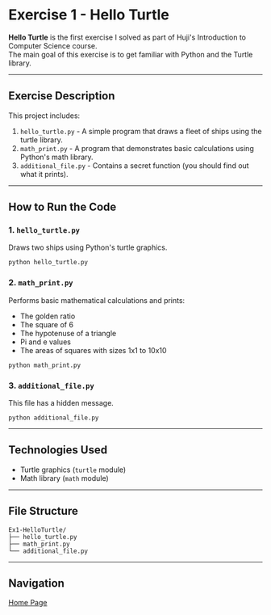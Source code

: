 # Exercise 1 - Hello Turtle

**Hello Turtle** is the first exercise I solved as part of Huji's Introduction to Computer Science course.  
The main goal of this exercise is to get familiar with Python and the Turtle library.

---

## Exercise Description

This project includes:
1. `hello_turtle.py` - A simple program that draws a fleet of ships using the turtle library.
2. `math_print.py` - A program that demonstrates basic calculations using Python's math library.
3. `additional_file.py` - Contains a secret function (you should find out what it prints).

---

## How to Run the Code

### 1. `hello_turtle.py`  
Draws two ships using Python's turtle graphics.

```
python hello_turtle.py
```

### 2. `math_print.py`  
Performs basic mathematical calculations and prints:
- The golden ratio
- The square of 6
- The hypotenuse of a triangle
- Pi and e values
- The areas of squares with sizes 1x1 to 10x10

```
python math_print.py
```

### 3. `additional_file.py`  
This file has a hidden message.

```
python additional_file.py
```

---

## Technologies Used
- Turtle graphics (`turtle` module)
- Math library (`math` module)

---

## File Structure

```
Ex1-HelloTurtle/
├── hello_turtle.py
├── math_print.py
└── additional_file.py
```

---

## Navigation  
[Home Page](https://github.com/AfekAharoni/Intro2CS)
